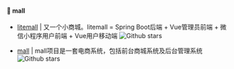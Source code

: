 #### :book: mall

* [litemall](https://github.com/linlinjava/litemall) | 又一个小商城。litemall = Spring Boot后端 + Vue管理员前端 + 微信小程序用户前端 + Vue用户移动端 ![Github stars](https://img.shields.io/github/stars/linlinjava/litemall.svg) 

* [mall](https://github.com/macrozheng/mall) | mall项目是一套电商系统，包括前台商城系统及后台管理系统 ![Github stars](https://img.shields.io/github/stars/macrozheng/mall.svg) 
